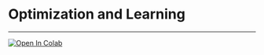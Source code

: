 # Optimization and Learning

---

[![Open In Colab](https://colab.research.google.com/assets/colab-badge.svg)](https://colab.research.google.com/github/sayarghoshroy/Optimization_and_Learning/blob/master/Optimization_Learning.ipynb)